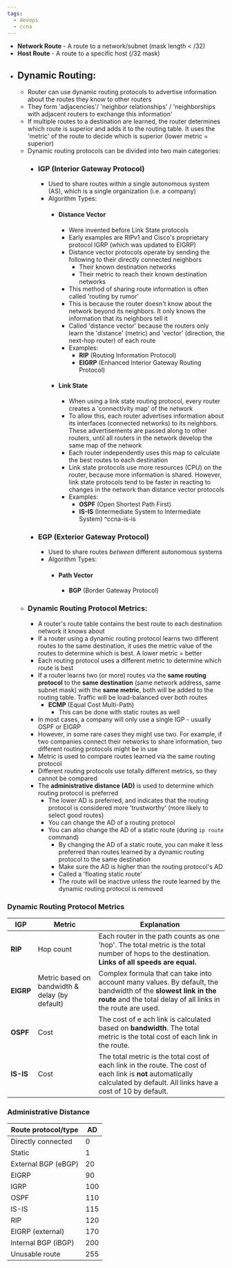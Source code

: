 ```yaml
---
tags:
  - devops
  - ccna
---
```

- **Network Route** - A route to a network/subnet (mask length < /32)
- **Host Route** - A route to a specific host (/32 mask)
- ## Dynamic Routing:
	- Router can use dynamic routing protocols to advertise information about the routes they know to other routers
	- They form 'adjacencies'/ 'neighbor relationships' / 'neighborships with adjacent routers to exchange this information'
	- If multiple routes to a destination are learned, the router determines which route is superior and adds it to the routing table. It uses the 'metric' of the route to decide which is superior (lower metric = superior)
	- Dynamic routing protocols can be divided into two main categories:
		- ### IGP (Interior Gateway Protocol)
			- Used to share routes within a single autonomous system (AS), which is a single organization (i.e. a company)
			- Algorithm Types:
				- #### Distance Vector
					- Were invented before Link State protocols
					- Early examples are RIPv1 and Cisco's proprietary protocol IGRP (which was updated to EIGRP)
					- Distance vector protocols operate by sending the following to their directly connected neighbors
						- Their known destination networks
						- Their metric to reach their known destination networks
					- This method of sharing route information is often called 'routing by rumor'
					- This is because the router doesn't know about the network beyond its neighbors. It only knows the information that its neighbors tell it
					- Called 'distance vector' because the routers only learn the 'distance' (metric) and 'vector' (direction, the next-hop router) of each route
					- Examples:
						- **RIP** (Routing Information Protocol)
						- **EIGRP** (Enhanced Interior Gateway Routing Protocol)
				- #### Link State
					- When using a link state routing protocol, every router creates a 'connectivity map' of the network
					- To allow this, each router advertises information about its interfaces (connected networks) to its neighbors. These advertisements are passed along to other routers, until all routers in the network develop the same map of the network
					- Each router independently uses this map to calculate the best routes to each destination
					- Link state protocols use more resources (CPU) on the router, because more information is shared. However, link state protocols tend to be faster in reacting to changes in the network than distance vector protocols
					- Examples:
						- **OSPF** (Open Shortest Path First)
						- **IS-IS** (Intermediate System to Intermediate System) ^ccna-is-is
		- ### EGP (Exterior Gateway Protocol)
			- Used to share routes *between* different autonomous systems
			- Algorithm Types:
				- #### Path Vector
					- **BGP** (Border Gateway Protocol)
	- ### Dynamic Routing Protocol Metrics:
		- A router's route table contains the best route to each destination network it knows about
		- If a router using a dynamic routing protocol learns two different routes to the same destination, it uses the metric value of the routes to determine which is best. A lower metric = better
		- Each routing protocol uses a different metric to determine which route is best
		- If a router learns two (or more) routes via the **same routing protocol** to the **same destination** (same network address, same subnet mask) with the **same metric**, both will be added to the routing table. Traffic will be load-balanced over both routes
			- **ECMP** (Equal Cost Multi-Path)
				- This can be done with static routes as well
		- In most cases, a company will only use a single IGP - usually OSPF or EIGRP
		- However, in some rare cases they might use two. For example, if two companies connect their networks to share information, two different routing protocols might be in use
		- Metric is used to compare routes learned via the same routing protocol
		- Different routing protocols use totally different metrics, so they cannot be compared
		- The **administrative distance (AD)** is used to determine which routing protocol is preferred
			- The lower AD is preferred, and indicates that the routing protocol is considered more 'trustworthy' (more likely to select good routes)
			- You can change the AD of a routing protocol
			- You can also change the AD of a static route (during `ip route` command)
				- By changing the AD of a static route, you can make it less preferred than routes learned by a dynamic routing protocol to the same destination
				- Make sure the AD is higher than the routing protocol's AD
				- Called a 'floating static route'
				- The route will be inactive unless the route learned by the dynamic routing protocol is removed

### Dynamic Routing Protocol Metrics

| IGP   | Metric                                         | Explanation                                                                                                                                                                    |
| ----- | ---------------------------------------------- | ------------------------------------------------------------------------------------------------------------------------------------------------------------------------------ |
| **RIP**   | Hop count                                      | Each router in the path counts as one 'hop'. The total metric is the total number of hops to the destination. **Links of all speeds are equal.**                               |
| **EIGRP** | Metric based on bandwidth & delay (by default) | Complex formula that can take into account many values. By default, the bandwidth of the **slowest link in the route** and the total delay of all links in the route are used. |
| **OSPF**  | Cost                                           | The cost of e ach link is calculated based on **bandwidth**. The total metric is the total cost of each link in the route.                                                     |
| **IS-IS** | Cost                                           | The total metric is the total cost of each link in the route. The cost of each link is **not** automatically calculated by default. All links have a cost of 10 by default.    |
### Administrative Distance

| Route protocol/type | AD  |
| ------------------- | --- |
| Directly connected  | 0   |
| Static              | 1   |
| External BGP (eBGP) | 20  |
| EIGRP               | 90  |
| IGRP                | 100 |
| OSPF                | 110 |
| IS-IS               | 115 |
| RIP                 | 120 |
| EIGRP (external)    | 170 |
| Internal BGP (iBGP) | 200 |
| Unusable route      | 255 |


